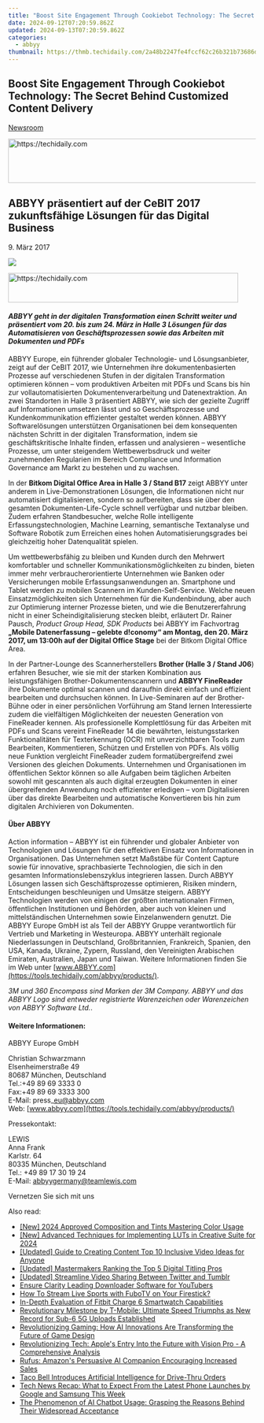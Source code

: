 ```yaml
---
title: "Boost Site Engagement Through Cookiebot Technology: The Secret Behind Customized Content Delivery"
date: 2024-09-12T07:20:59.862Z
updated: 2024-09-13T07:20:59.862Z
categories:
  - abbyy
thumbnail: https://thmb.techidaily.com/2a48b2247fe4fccf62c26b321b73686dd63d342e88315635def6454749492ddb.jpg
---
```


## Boost Site Engagement Through Cookiebot Technology: The Secret Behind Customized Content Delivery

[Newsroom](https://tools.techidaily.com/abbyy/products/)

<!-- affiliate ads begin -->
<a href="https://ephamedtechinc.pxf.io/c/5597632/2137216/26400" target="_top" id="2137216">
  <img src="//a.impactradius-go.com/display-ad/26400-2137216" border="0" alt="https://techidaily.com" width="728" height="90"/>
</a>
<img height="0" width="0" src="https://ephamedtechinc.pxf.io/i/5597632/2137216/26400" style="position:absolute;visibility:hidden;" border="0" />
<!-- affiliate ads end -->

## ABBYY präsentiert auf der CeBIT 2017 zukunftsfähige Lösungen für das Digital Business

9\. März 2017

![](https://content.abbyy.com/-/media/project/abbyy/abbyy/branchtemplates/shutterstock_1272462163_1296-x-729.jpg?h=729&iar=0&w=1296)

<!-- affiliate ads begin -->
<a href="https://aligracehair.sjv.io/c/5597632/2115950/19272" target="_top" id="2115950">
  <img src="//a.impactradius-go.com/display-ad/19272-2115950" border="0" alt="https://techidaily.com" width="468" height="60"/>
</a>
<img height="0" width="0" src="https://aligracehair.sjv.io/i/5597632/2115950/19272" style="position:absolute;visibility:hidden;" border="0" />
<!-- affiliate ads end -->

#### _ABBYY geht in der digitalen Transformation einen Schritt weiter und präsentiert vom 20\. bis zum 24\. März in Halle 3 Lösungen für das Automatisieren von Geschäftsprozessen sowie das Arbeiten mit Dokumenten und PDFs_

ABBYY Europe, ein führender globaler Technologie- und Lösungsanbieter, zeigt auf der CeBIT 2017, wie Unternehmen ihre dokumentenbasierten Prozesse auf verschiedenen Stufen in der digitalen Transformation optimieren können – vom produktiven Arbeiten mit PDFs und Scans bis hin zur vollautomatisierten Dokumentenverarbeitung und Datenextraktion. An zwei Standorten in Halle 3 präsentiert ABBYY, wie sich der gezielte Zugriff auf Informationen umsetzen lässt und so Geschäftsprozesse und Kundenkommunikation effizienter gestaltet werden können. ABBYY Softwarelösungen unterstützen Organisationen bei dem konsequenten nächsten Schritt in der digitalen Transformation, indem sie geschäftskritische Inhalte finden, erfassen und analysieren – wesentliche Prozesse, um unter steigendem Wettbewerbsdruck und weiter zunehmenden Regularien im Bereich Compliance und Information Governance am Markt zu bestehen und zu wachsen.

In der **Bitkom Digital Office Area in Halle 3 / Stand B17** zeigt ABBYY unter anderem in Live-Demonstrationen Lösungen, die Informationen nicht nur automatisiert digitalisieren, sondern so aufbereiten, dass sie über den gesamten Dokumenten-Life-Cycle schnell verfügbar und nutzbar bleiben. Zudem erfahren Standbesucher, welche Rolle intelligente Erfassungstechnologien, Machine Learning, semantische Textanalyse und Software Robotik zum Erreichen eines hohen Automatisierungsgrades bei gleichzeitig hoher Datenqualität spielen.

Um wettbewerbsfähig zu bleiben und Kunden durch den Mehrwert komfortabler und schneller Kommunikationsmöglichkeiten zu binden, bieten immer mehr verbraucherorientierte Unternehmen wie Banken oder Versicherungen mobile Erfassungsanwendungen an. Smartphone und Tablet werden zu mobilen Scannern im Kunden-Self-Service. Welche neuen Einsatzmöglichkeiten sich Unternehmen für die Kundenbindung, aber auch zur Optimierung interner Prozesse bieten, und wie die Benutzererfahrung nicht in einer Scheindigitalisierung stecken bleibt, erläutert Dr. Rainer Pausch, _Product Group Head, SDK Products_ bei ABBYY im Fachvortrag **„Mobile Datenerfassung – gelebte d!conomy“ am Montag, den 20\. März 2017, um 13:00h auf der Digital Office Stage** bei der Bitkom Digital Office Area.

In der Partner-Lounge des Scannerherstellers **Brother (Halle 3 / Stand J06**) erfahren Besucher, wie sie mit der starken Kombination aus leistungsfähigen Brother-Dokumentenscannern und **ABBYY FineReader** ihre Dokumente optimal scannen und daraufhin direkt einfach und effizient bearbeiten und durchsuchen können. In Live-Seminaren auf der Brother-Bühne oder in einer persönlichen Vorführung am Stand lernen Interessierte zudem die vielfältigen Möglichkeiten der neuesten Generation von FineReader kennen. Als professionelle Komplettlösung für das Arbeiten mit PDFs und Scans vereint FineReader 14 die bewährten, leistungsstarken Funktionalitäten für Texterkennung (OCR) mit unverzichtbaren Tools zum Bearbeiten, Kommentieren, Schützen und Erstellen von PDFs. Als völlig neue Funktion vergleicht FineReader zudem formatübergreifend zwei Versionen des gleichen Dokuments. Unternehmen und Organisationen im öffentlichen Sektor können so alle Aufgaben beim täglichen Arbeiten sowohl mit gescannten als auch digital erzeugten Dokumenten in einer übergreifenden Anwendung noch effizienter erledigen – vom Digitalisieren über das direkte Bearbeiten und automatische Konvertieren bis hin zum digitalen Archivieren von Dokumenten.

#### Über ABBYY

Action information – ABBYY ist ein führender und globaler Anbieter von Technologien und Lösungen für den effektiven Einsatz von Informationen in Organisationen. Das Unternehmen setzt Maßstäbe für Content Capture sowie für innovative, sprachbasierte Technologien, die sich in den gesamten Informationslebenszyklus integrieren lassen. Durch ABBYY Lösungen lassen sich Geschäftsprozesse optimieren, Risiken mindern, Entscheidungen beschleunigen und Umsätze steigern. ABBYY Technologien werden von einigen der größten internationalen Firmen, öffentlichen Institutionen und Behörden, aber auch von kleinen und mittelständischen Unternehmen sowie Einzelanwendern genutzt. Die ABBYY Europe GmbH ist als Teil der ABBYY Gruppe verantwortlich für Vertrieb und Marketing in Westeuropa. ABBYY unterhält regionale Niederlassungen in Deutschland, Großbritannien, Frankreich, Spanien, den USA, Kanada, Ukraine, Zypern, Russland, den Vereinigten Arabischen Emiraten, Australien, Japan und Taiwan. Weitere Informationen finden Sie im Web unter [www.ABBYY.com](https://tools.techidaily.com/abbyy/products/).

_3M und 360 Encompass sind Marken der 3M Company. ABBYY und das ABBYY Logo sind entweder registrierte Warenzeichen oder Warenzeichen von ABBYY Software Ltd._.  
  
#### Weitere Informationen:

ABBYY Europe GmbH

Christian Schwarzmann  
Elsenheimerstraße 49   
80687 München, Deutschland  
Tel.:+49 89 69 3333 0  
Fax:+49 89 69 3333 300  
E-Mail: press\_eu@abbyy.com  
Web: [www.abbyy.com](https://tools.techidaily.com/abbyy/products/)

  
Pressekontakt:

LEWIS  
Anna Frank  
Karlstr. 64  
80335 München, Deutschland  
Tel.: +49 89 17 30 19 24  
E-Mail: [abbyygermany@teamlewis.com](https://tools.techidaily.com/abbyy/products/)

  
Vernetzen Sie sich mit uns

<ins class="adsbygoogle"
     style="display:block"
     data-ad-format="autorelaxed"
     data-ad-client="ca-pub-7571918770474297"
     data-ad-slot="1223367746"></ins>

<ins class="adsbygoogle"
     style="display:block"
     data-ad-client="ca-pub-7571918770474297"
     data-ad-slot="8358498916"
     data-ad-format="auto"
     data-full-width-responsive="true"></ins>

<span class="atpl-alsoreadstyle">Also read:</span>
<div><ul>
<li><a href="https://vp-tips.techidaily.com/new-2024-approved-composition-and-tints-mastering-color-usage/"><u>[New] 2024 Approved Composition and Tints Mastering Color Usage</u></a></li>
<li><a href="https://fox-hovers.techidaily.com/new-advanced-techniques-for-implementing-luts-in-creative-suite-for-2024/"><u>[New] Advanced Techniques for Implementing LUTs in Creative Suite for 2024</u></a></li>
<li><a href="https://youtube-data.techidaily.com/ed-guide-to-creating-content-top-10-inclusive-video-ideas-for-anyone/"><u>[Updated] Guide to Creating Content Top 10 Inclusive Video Ideas for Anyone</u></a></li>
<li><a href="https://extra-guidance.techidaily.com/updated-mastermakers-ranking-the-top-5-digital-titling-pros/"><u>[Updated] Mastermakers Ranking the Top 5 Digital Titling Pros</u></a></li>
<li><a href="https://twitter-videos.techidaily.com/updated-streamline-video-sharing-between-twitter-and-tumblr/"><u>[Updated] Streamline Video Sharing Between Twitter and Tumblr</u></a></li>
<li><a href="https://extra-hints.techidaily.com/ensure-clarity-leading-downloader-software-for-youtubers/"><u>Ensure Clarity Leading Downloader Software for YouTubers</u></a></li>
<li><a href="https://techno-recovery.techidaily.com/how-to-stream-live-sports-with-fubotv-on-your-firestick/"><u>How To Stream Live Sports with FuboTV on Your Firestick?</u></a></li>
<li><a href="https://buynow-tips.techidaily.com/in-depth-evaluation-of-fitbit-charge-6-smartwatch-capabilities/"><u>In-Depth Evaluation of Fitbit Charge 6 Smartwatch Capabilities</u></a></li>
<li><a href="https://some-tips.techidaily.com/revolutionary-milestone-by-t-mobile-ultimate-speed-triumphs-as-new-record-for-sub-6-5g-uploads-established/"><u>Revolutionary Milestone by T-Mobile: Ultimate Speed Triumphs as New Record for Sub-6 5G Uploads Established</u></a></li>
<li><a href="https://some-tips.techidaily.com/revolutionizing-gaming-how-ai-innovations-are-transforming-the-future-of-game-design/"><u>Revolutionizing Gaming: How AI Innovations Are Transforming the Future of Game Design</u></a></li>
<li><a href="https://some-tips.techidaily.com/revolutionizing-tech-apples-entry-into-the-future-with-vision-pro-a-comprehensive-analysis/"><u>Revolutionizing Tech: Apple's Entry Into the Future with Vision Pro - A Comprehensive Analysis</u></a></li>
<li><a href="https://some-tips.techidaily.com/rufus-amazons-persuasive-ai-companion-encouraging-increased-sales/"><u>Rufus: Amazon's Persuasive AI Companion Encouraging Increased Sales</u></a></li>
<li><a href="https://some-tips.techidaily.com/taco-bell-introduces-artificial-intelligence-for-drive-thru-orders/"><u>Taco Bell Introduces Artificial Intelligence for Drive-Thru Orders</u></a></li>
<li><a href="https://some-tips.techidaily.com/tech-news-recap-what-to-expect-from-the-latest-phone-launches-by-google-and-samsung-this-week/"><u>Tech News Recap: What to Expect From the Latest Phone Launches by Google and Samsung This Week</u></a></li>
<li><a href="https://tech-revival.techidaily.com/the-phenomenon-of-ai-chatbot-usage-grasping-the-reasons-behind-their-widespread-acceptance/"><u>The Phenomenon of AI Chatbot Usage: Grasping the Reasons Behind Their Widespread Acceptance</u></a></li>
</ul></div>

